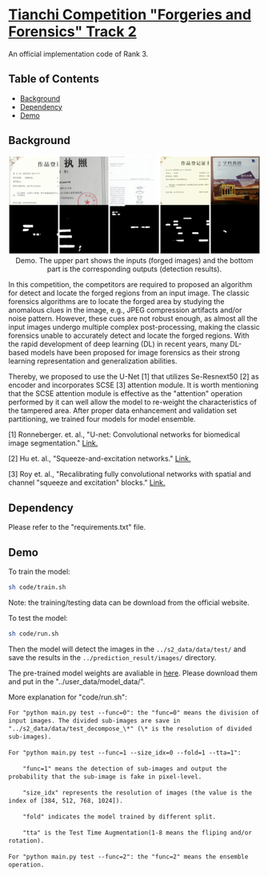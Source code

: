 # [Tianchi Competition "Forgeries and Forensics" Track 2](https://tianchi.aliyun.com/competition/entrance/531812/introduction)

An official implementation code of Rank 3.

## Table of Contents

- [Background](#background)
- [Dependency](#dependency)
- [Demo](#demo)


## Background

<p align='center'>  
  <img src='https://github.com/HighwayWu/Tianchi-FFT2/blob/master/imgs/demo.png' width='1060'/>
  Demo. The upper part shows the inputs (forged images) and the bottom part is the corresponding outputs (detection results).
</p>

In this competition, the competitors are required to proposed an algorithm for detect and locate the forged regions from an input image. The classic forensics algorithms are to locate the forged area by studying the anomalous clues in the image, e.g., JPEG compression artifacts and/or noise pattern. However, these cues are not robust enough, as almost all the input images undergo multiple complex post-processing, making the classic forensics unable to accurately detect and locate the forged regions. With the rapid development of deep learning (DL) in recent years, many DL-based models have been proposed for image forensics as their strong learning representation and generalization abilities.

Thereby, we proposed to use the U-Net [1] that utilizes Se-Resnext50 [2] as encoder and incorporates SCSE [3] attention module. It is worth mentioning that the SCSE attention module is effective as the "attention" operation performed by it can well allow the model to re-weight the characteristics of the tampered area. After proper data enhancement and validation set partitioning, we trained four models for model ensemble.

[1] Ronneberger. et. al., "U-net: Convolutional networks for biomedical image segmentation." [Link.](https://arxiv.org/abs/1505.04597)

[2] Hu et. al., "Squeeze-and-excitation networks." [Link.](https://arxiv.org/abs/1709.01507)

[3] Roy et. al., "Recalibrating fully convolutional networks with spatial and channel "squeeze and excitation" blocks." [Link.](https://arxiv.org/abs/1808.08127)

## Dependency
Please refer to the "requirements.txt" file.

## Demo

To train the model:
```bash
sh code/train.sh
```
Note: the training/testing data can be download from the official website.

To test the model:
```bash
sh code/run.sh
```
Then the model will detect the images in the `../s2_data/data/test/` and save the results in the `../prediction_result/images/` directory.

The pre-trained model weights are avaliable in [here](https://drive.google.com/file/d/1ork_zGlG-Ny5sOLPOYK7RIppZKwOCm40/view?usp=sharing). Please download them and put in the "../user_data/model_data/".

More explanation for "code/run.sh":

    For "python main.py test --func=0": the "func=0" means the division of input images. The divided sub-images are save in "../s2_data/data/test_decompose_\*" (\* is the resolution of divided sub-images).
		
    For "python main.py test --func=1 --size_idx=0 --fold=1 --tta=1":
    
        "func=1" means the detection of sub-images and output the probability that the sub-image is fake in pixel-level.
      
        "size_idx" represents the resolution of images (the value is the index of [384, 512, 768, 1024]).
      
        "fold" indicates the model trained by different split.
      
        "tta" is the Test Time Augmentation(1-8 means the fliping and/or rotation).
      
    For "python main.py test --func=2": the "func=2" means the ensemble operation.
